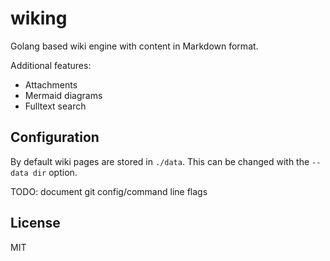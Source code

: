 # wiking

Golang based wiki engine with content in Markdown format.

Additional features:

 - Attachments
 - Mermaid diagrams
 - Fulltext search

## Configuration

By default wiki pages are stored in `./data`. This can be changed with the `--data dir` option.

TODO: document git config/command line flags

## License

MIT
